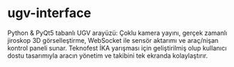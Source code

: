 # ugv-interface
Python &amp; PyQt5 tabanlı UGV arayüzü: Çoklu kamera yayını, gerçek zamanlı jiroskop 3D görselleştirme, WebSocket ile sensör aktarımı ve araç/nişan kontrol paneli sunar. Teknofest İKA yarışması için geliştirilmiş olup kullanıcı dostu tasarımıyla aracın yönetim ve takibini tek ekranda kolaylaştırır.

